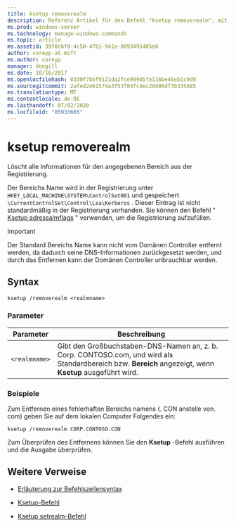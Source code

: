 ```yaml
---
title: ksetup removerealm
description: Referenz Artikel für den Befehl "Ksetup removerealm", mit dem alle Informationen für den angegebenen Bereich aus der Registrierung gelöscht werden.
ms.prod: windows-server
ms.technology: manage-windows-commands
ms.topic: article
ms.assetid: 39f0c6f0-4c50-4781-941e-0893495405e8
author: coreyp-at-msft
ms.author: coreyp
manager: dongill
ms.date: 10/16/2017
ms.openlocfilehash: 0330f7b5f9121da2fce99985fe116be46eb1c9d9
ms.sourcegitcommit: 2afed2461574a3f53f84fc9ec28d86df3b335685
ms.translationtype: MT
ms.contentlocale: de-DE
ms.lasthandoff: 07/02/2020
ms.locfileid: "85933665"
---
```

# <a name="ksetup-removerealm"></a>ksetup removerealm

Löscht alle Informationen für den angegebenen Bereich aus der Registrierung.

Der Bereichs Name wird in der Registrierung unter `HKEY_LOCAL_MACHINE\SYSTEM\ControlSet001` und gespeichert `\CurrentControlSet\Control\Lsa\Kerberos` . Dieser Eintrag ist nicht standardmäßig in der Registrierung vorhanden. Sie können den Befehl " [Ksetup adressalmflags](ksetup-addrealmflags.md) " verwenden, um die Registrierung aufzufüllen.

> [!IMPORTANT]
> Der Standard Bereichs Name kann nicht vom Domänen Controller entfernt werden, da dadurch seine DNS-Informationen zurückgesetzt werden, und durch das Entfernen kann der Domänen Controller unbrauchbar werden.

## <a name="syntax"></a>Syntax

```
ksetup /removerealm <realmname>
```
### <a name="parameters"></a>Parameter

| Parameter | Beschreibung |
| --------- | ----------- |
| `<realmname>` | Gibt den Großbuchstaben-DNS-Namen an, z. b. Corp. CONTOSO.com, und wird als Standardbereich bzw. **Bereich** angezeigt, wenn **Ksetup** ausgeführt wird. |

### <a name="examples"></a>Beispiele

Zum Entfernen eines fehlerhaften Bereichs namens (. CON anstelle von. com) geben Sie auf dem lokalen Computer Folgendes ein:
```
ksetup /removerealm CORP.CONTOSO.CON
```

Zum Überprüfen des Entfernens können Sie den **Ksetup** -Befehl ausführen und die Ausgabe überprüfen.

## <a name="additional-references"></a>Weitere Verweise

- [Erläuterung zur Befehlszeilensyntax](command-line-syntax-key.md)

- [Ksetup-Befehl](ksetup.md)

- [Ksetup setrealm-Befehl](ksetup-setrealm.md)
